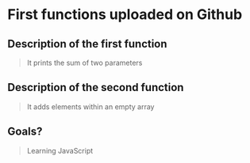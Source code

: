 # First functions uploaded on Github  

## Description of the first function 

> It prints the sum of two parameters  

## Description of the second function

> It adds elements within an empty array

## Goals?

> Learning JavaScript
